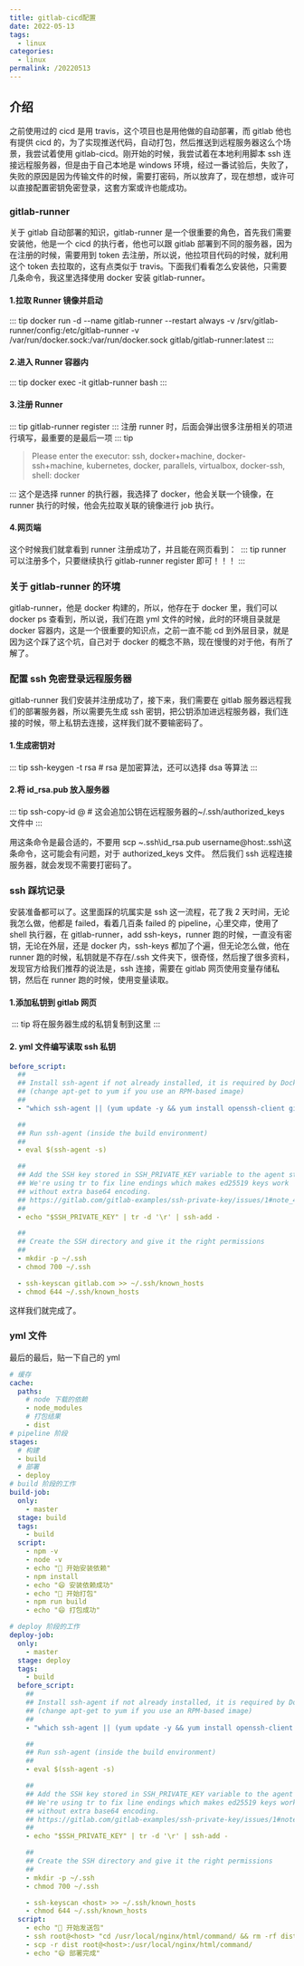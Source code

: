 ```yaml
---
title: gitlab-cicd配置
date: 2022-05-13
tags:
  - linux
categories:
  - linux
permalink: /20220513
---
```


## 介绍

之前使用过的 cicd 是用 travis，这个项目也是用他做的自动部署，而 gitlab 他也有提供 cicd 的，为了实现推送代码，自动打包，然后推送到远程服务器这么个场景，我尝试着使用 gitlab-cicd。刚开始的时候，我尝试着在本地利用脚本 ssh 连接远程服务器，但是由于自己本地是 windows 环境，经过一番试验后，失败了，失败的原因是因为传输文件的时候，需要打密码，所以放弃了，现在想想，或许可以直接配置密钥免密登录，这套方案或许也能成功。

### gitlab-runner

关于 gitlab 自动部署的知识，gitlab-runner 是一个很重要的角色，首先我们需要安装他，他是一个 cicd 的执行者，他也可以跟 gitlab 部署到不同的服务器，因为在注册的时候，需要用到 token 去注册，所以说，他拉项目代码的时候，就利用这个 token 去拉取的，这有点类似于 travis。下面我们看看怎么安装他，只需要几条命令，我这里选择使用 docker 安装 gitlab-runner。

#### 1.拉取 Runner 镜像并启动

::: tip
docker run -d --name gitlab-runner --restart always -v /srv/gitlab-runner/config:/etc/gitlab-runner -v /var/run/docker.sock:/var/run/docker.sock gitlab/gitlab-runner:latest
:::

#### 2.进入 Runner 容器内

::: tip
docker exec -it gitlab-runner bash
:::

#### 3.注册 Runner

::: tip
gitlab-runner register
:::
注册 runner 时，后面会弹出很多注册相关的项进行填写，最重要的是最后一项
::: tip

> Please enter the executor: ssh, docker+machine, docker-ssh+machine, kubernetes, docker, parallels, virtualbox, docker-ssh, shell:
> docker

:::
这个是选择 runner 的执行器，我选择了 docker，他会关联一个镜像，在 runner 执行的时候，他会先拉取关联的镜像进行 job 执行。

#### 4.网页端

这个时候我们就拿看到 runner 注册成功了，并且能在网页看到：
<img :src="$withBase('/assets/20220513/01.png')" alt="">
::: tip
runner 可以注册多个，只要继续执行 gitlab-runner register 即可！！！
:::

### 关于 gitlab-runner 的环境

gitlab-runner，他是 docker 构建的，所以，他存在于 docker 里，我们可以 docker ps 查看到，所以说，我们在跑 yml 文件的时候，此时的环境目录就是 docker 容器内，这是一个很重要的知识点，之前一直不能 cd 到外层目录，就是因为这个踩了这个坑，自己对于 docker 的概念不熟，现在慢慢的对于他，有所了解了。

### 配置 ssh 免密登录远程服务器

gitlab-runner 我们安装并注册成功了，接下来，我们需要在 gitlab 服务器远程我们的部署服务器，所以需要先生成 ssh 密钥，把公钥添加进远程服务器，我们连接的时候，带上私钥去连接，这样我们就不要输密码了。

#### 1.生成密钥对

::: tip
ssh-keygen -t rsa # rsa 是加密算法，还可以选择 dsa 等算法
:::

#### 2.将 id_rsa.pub 放入服务器

::: tip
ssh-copy-id <username>@<host> # 这会追加公钥在远程服务器的~/.ssh/authorized_keys 文件中
:::

用这条命令是最合适的，不要用 scp ~\.ssh\id_rsa.pub username@host:.ssh\这条命令，这可能会有问题，对于 authorized_keys 文件。
然后我们 ssh 远程连接服务器，就会发现不需要打密码了。

### ssh 踩坑记录

安装准备都可以了。这里面踩的坑属实是 ssh 这一流程，花了我 2 天时间，无论我怎么做，他都是 failed，看着几百条 failed 的 pipeline，心里交瘁，使用了 shell 执行器，在 gitlab-runner，add ssh-keys，runner 跑的时候，一直没有密钥，无论在外层，还是 docker 内，ssh-keys 都加了个遍，但无论怎么做，他在 runner 跑的时候，私钥就是不存在/.ssh 文件夹下，很奇怪，然后搜了很多资料，发现官方给我们推荐的说法是，ssh 连接，需要在 gitlab 网页使用变量存储私钥，然后在 runner 跑的时候，使用变量读取。

#### 1.添加私钥到 gitlab 网页

<img :src="$withBase('/assets/20220513/02.png')" alt="">
::: tip
将在服务器生成的私钥复制到这里
:::

#### 2. yml 文件编写读取 ssh 私钥

```yml
before_script:
  ##
  ## Install ssh-agent if not already installed, it is required by Docker.
  ## (change apt-get to yum if you use an RPM-based image)
  ##
  - "which ssh-agent || (yum update -y && yum install openssh-client git -y)"

  ##
  ## Run ssh-agent (inside the build environment)
  ##
  - eval $(ssh-agent -s)

  ##
  ## Add the SSH key stored in SSH_PRIVATE_KEY variable to the agent store
  ## We're using tr to fix line endings which makes ed25519 keys work
  ## without extra base64 encoding.
  ## https://gitlab.com/gitlab-examples/ssh-private-key/issues/1#note_48526556
  ##
  - echo "$SSH_PRIVATE_KEY" | tr -d '\r' | ssh-add -

  ##
  ## Create the SSH directory and give it the right permissions
  ##
  - mkdir -p ~/.ssh
  - chmod 700 ~/.ssh

  - ssh-keyscan gitlab.com >> ~/.ssh/known_hosts
  - chmod 644 ~/.ssh/known_hosts
```

这样我们就完成了。

### yml 文件

最后的最后，贴一下自己的 yml

```yml
# 缓存
cache:
  paths:
    # node 下载的依赖
    - node_modules
    # 打包结果
    - dist
# pipeline 阶段
stages:
  # 构建
  - build
  # 部署
  - deploy
# build 阶段的工作
build-job:
  only:
    - master
  stage: build
  tags:
    - build
  script:
    - npm -v
    - node -v
    - echo "🚚 开始安装依赖"
    - npm install
    - echo "😄 安装依赖成功"
    - echo "🚚 开始打包"
    - npm run build
    - echo "😄 打包成功"

# deploy 阶段的工作
deploy-job:
  only:
    - master
  stage: deploy
  tags:
    - build
  before_script:
    ##
    ## Install ssh-agent if not already installed, it is required by Docker.
    ## (change apt-get to yum if you use an RPM-based image)
    ##
    - "which ssh-agent || (yum update -y && yum install openssh-client git -y)"

    ##
    ## Run ssh-agent (inside the build environment)
    ##
    - eval $(ssh-agent -s)

    ##
    ## Add the SSH key stored in SSH_PRIVATE_KEY variable to the agent store
    ## We're using tr to fix line endings which makes ed25519 keys work
    ## without extra base64 encoding.
    ## https://gitlab.com/gitlab-examples/ssh-private-key/issues/1#note_48526556
    ##
    - echo "$SSH_PRIVATE_KEY" | tr -d '\r' | ssh-add -

    ##
    ## Create the SSH directory and give it the right permissions
    ##
    - mkdir -p ~/.ssh
    - chmod 700 ~/.ssh

    - ssh-keyscan <host> >> ~/.ssh/known_hosts
    - chmod 644 ~/.ssh/known_hosts
  script:
    - echo "🚚 开始发送包"
    - ssh root@<host> "cd /usr/local/nginx/html/command/ && rm -rf dist"
    - scp -r dist root@<host>:/usr/local/nginx/html/command/
    - echo "😄 部署完成"
```
